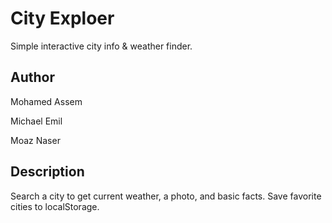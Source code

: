 # City Exploer
Simple interactive city info & weather finder.

## Author
Mohamed Assem

Michael Emil

Moaz Naser

## Description
Search a city to get current weather, a photo, and basic facts. Save favorite cities to localStorage.
